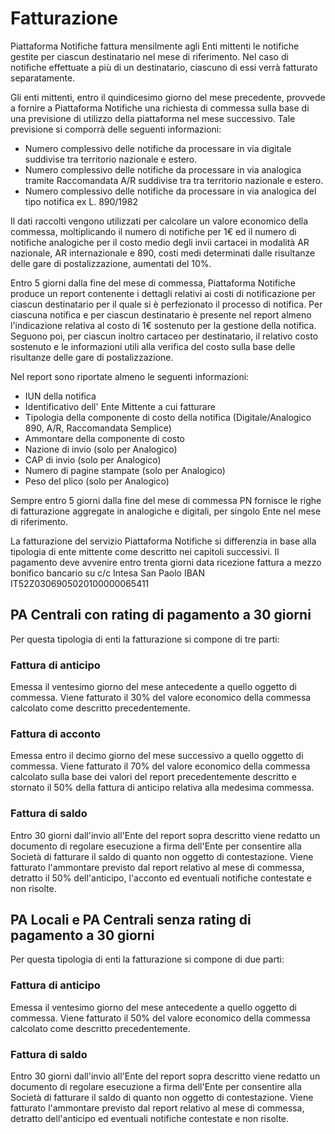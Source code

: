 # Fatturazione

Piattaforma Notifiche fattura mensilmente agli Enti mittenti le notifiche gestite per ciascun destinatario nel mese di riferimento. Nel caso di notifiche effettuate a più di un destinatario, ciascuno di essi verrà fatturato separatamente.&#x20;

Gli enti mittenti, entro il quindicesimo giorno del mese precedente, provvede a fornire a Piattaforma Notifiche una richiesta di commessa sulla base di una previsione di utilizzo della piattaforma nel mese successivo. Tale previsione si comporrà delle seguenti informazioni:

* Numero complessivo delle notifiche da processare in via digitale suddivise tra territorio nazionale e estero.
* Numero complessivo delle notifiche da processare in via analogica tramite Raccomandata A/R suddivise tra tra territorio nazionale e estero.
* Numero complessivo delle notifiche da processare in via analogica del tipo notifica ex L. 890/1982

Il dati raccolti vengono utilizzati per calcolare un valore economico della commessa, moltiplicando il numero di notifiche per 1€ ed il numero di notifiche analogiche per il costo medio degli invii cartacei in modalità AR nazionale, AR internazionale e 890, costi medi determinati dalle risultanze delle gare di postalizzazione, aumentati del 10%.

Entro 5 giorni dalla fine del mese di commessa, Piattaforma Notifiche produce un report contenente i dettagli relativi ai costi di notificazione per ciascun destinatario per il quale si è perfezionato il processo di notifica. Per ciascuna notifica e per ciascun destinatario è presente nel report almeno l'indicazione relativa al costo di 1€ sostenuto per la gestione della notifica. Seguono poi, per ciascun inoltro cartaceo per destinatario, il relativo costo sostenuto e le informazioni utili alla verifica del costo sulla base delle risultanze delle gare di postalizzazione.&#x20;

Nel report sono riportate almeno le seguenti informazioni:

* IUN della notifica
* Identificativo dell' Ente Mittente a cui fatturare&#x20;
* Tipologia della componente di costo della notifica (Digitale/Analogico 890, A/R, Raccomandata Semplice)
* Ammontare della componente di costo
* Nazione di invio (solo per Analogico)
* CAP di invio (solo per Analogico)&#x20;
* Numero di pagine stampate (solo per Analogico)
* Peso del plico (solo per Analogico)

Sempre entro 5 giorni dalla fine del mese di commessa PN fornisce le righe di fatturazione aggregate in analogiche e digitali, per singolo Ente nel mese di riferimento.

La fatturazione del servizio Piattaforma Notifiche si differenzia in base alla tipologia di ente mittente come descritto nei capitoli successivi. Il pagamento deve avvenire entro trenta giorni data ricezione fattura a mezzo bonifico bancario su c/c Intesa San Paolo IBAN IT52Z0306905020100000065411

## PA Centrali con rating di pagamento a 30 giorni

Per questa tipologia di enti la fatturazione si compone di tre parti:

### Fattura di anticipo

Emessa il ventesimo giorno del mese antecedente a quello oggetto di commessa. Viene fatturato il 30% del valore economico della commessa calcolato come descritto precedentemente.

### Fattura di acconto

Emessa entro il decimo giorno del mese successivo a quello oggetto di commessa. Viene fatturato il 70% del valore economico della commessa calcolato sulla base dei valori del report precedentemente descritto e stornato il 50% della fattura di anticipo relativa alla medesima commessa.

### Fattura di saldo

Entro 30 giorni dall'invio all'Ente del report sopra descritto viene redatto un documento di regolare esecuzione a firma dell'Ente per consentire alla Società di fatturare il saldo di quanto non oggetto di contestazione. Viene fatturato l'ammontare previsto dal report relativo al mese di commessa, detratto il 50% dell'anticipo, l'acconto ed eventuali notifiche contestate e non risolte.

## PA Locali e PA Centrali senza rating di pagamento a 30 giorni

Per questa tipologia di enti la fatturazione si compone di due parti:

### Fattura di anticipo

Emessa il ventesimo giorno del mese antecedente a quello oggetto di commessa. Viene fatturato il 50% del valore economico della commessa calcolato come descritto precedentemente.

### Fattura di saldo

Entro 30 giorni dall'invio all'Ente del report sopra descritto viene redatto un documento di regolare esecuzione a firma dell'Ente per consentire alla Società di fatturare il saldo di quanto non oggetto di contestazione. Viene fatturato l'ammontare previsto dal report relativo al mese di commessa, detratto dell'anticipo ed eventuali notifiche contestate e non risolte.
